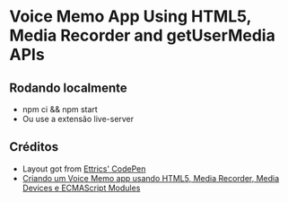 # Voice Memo App Using HTML5, Media Recorder and getUserMedia APIs

## Rodando localmente

- npm ci && npm start
- Ou use a extensão live-server

## Créditos

- Layout got from [Ettrics' CodePen](https://codepen.io/ettrics/pen/KpzzQZ)
- [Criando um Voice Memo app usando HTML5, Media Recorder, Media Devices e ECMAScript Modules](https://www.youtube.com/watch?v=Pd_LS7p_BX4&t=2s)
